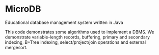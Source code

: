 # MicroDB
Educational database management system written in Java

This code demonstrates some algorithms used to implement a DBMS. We demonstrate variable-length records, buffering,
primary and secondary indexing, B+Tree indexing, select/project/join operations and external mergesort.
